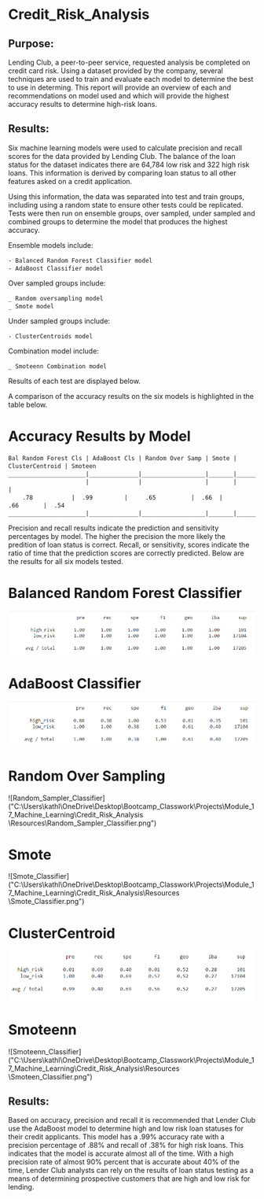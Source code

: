# Credit_Risk_Analysis

## Purpose:

Lending Club, a peer-to-peer service, requested analysis be completed on credit card risk. Using a dataset provided by the company, several techniques are used to train and evaluate each model to determine the best to use in determing. This report will provide an overview of each and recommendations on model used and which will provide the highest accuracy results to determine high-risk loans. 

## Results: 

Six machine learning models were used to calculate precision and recall scores for the data provided by Lending Club. The balance of the loan status for the dataset indicates there are 64,784 low risk and 322 high risk loans. This information is derived by comparing loan status to all other features asked on a credit application. 

Using this information, the data was separated into test and train groups, including using a random state to ensure other tests could be  replicated. Tests were then run on ensemble groups, over sampled, under sampled and combined groups to determine the model that produces the highest accuracy. 

Ensemble models include:  

	- Balanced Random Forest Classifier model 
	- AdaBoost Classifier model 

Over sampled groups include:

	_ Random oversampling model
	_ Smote model

Under sampled groups include: 

	- ClusterCentroids model

Combination model include:  

	_ Smoteenn Combination model 

Results of each test are displayed below. 


A comparison of the accuracy results on the six models is highlighted in the table below. 

# Accuracy Results by Model
	Bal Random Forest Cls | AdaBoost Cls | Random Over Samp | Smote | ClusterCentroid | Smoteen
	______________________|______________|__________________|_______|_________________|________
	                      |              |                  |       |                 |
		.78           |	 .99         |     .65	        |  .66  |       .66       |  .54
	______________________|______________|__________________|_______|_________________|________


Precision and recall results indicate the prediction and sensitivity percentages by model. The higher the precision the more likely the predition of loan status is correct. Recall, or sensitivity, scores indicate the ratio of time that the prediction scores are correctly predicted. Below are the results for all six models tested. 


# Balanced Random Forest Classifier 
![Balanced_Random_Forest_Classifier](https://github.com/KathleenYager/Credit_Risk_Analysis/blob/main/Resources/Balanced_Random_Forest_Classifier.png) 

# AdaBoost Classifier
![AdaBoost_Classifier](https://github.com/KathleenYager/Credit_Risk_Analysis/blob/main/Resources/AdaBoost_Classifier.png) 

# Random Over Sampling
![Random_Sampler_Classifier]("C:\Users\kathl\OneDrive\Desktop\Bootcamp_Classwork\Projects\Module_17_Machine_Learning\Credit_Risk_Analysis	\Resources\Random_Sampler_Classifier.png") 

# Smote 
![Smote_Classifier]("C:\Users\kathl\OneDrive\Desktop\Bootcamp_Classwork\Projects\Module_17_Machine_Learning\Credit_Risk_Analysis\Resources	\Smote_Classifier.png") 

# ClusterCentroid
![Cluster_Centroid_Classifier](https://github.com/KathleenYager/Credit_Risk_Analysis/blob/main/Resources/Cluster_Centroid_Classifier.png) 

# Smoteenn
![Smoteenn_Classifier]("C:\Users\kathl\OneDrive\Desktop\Bootcamp_Classwork\Projects\Module_17_Machine_Learning\Credit_Risk_Analysis\Resources	\Smoteen_Classifier.png") 


## Results: 

Based on accuracy, precision and recall it is recommended that Lender Club use the AdaBoost model to determine high and low risk loan statuses for their credit applicants. This model has a .99% accuracy rate with a precision percentage of .88% and recall of .38% for high risk loans. This indicates that the model is accurate almost all of the time. With a high precision rate of almost 90% percent that is accurate about 40% of the time, Lender Club analysts can rely on the results of loan status testing as a means of determining prospective customers that are high and low risk for lending. 

	




	
	



